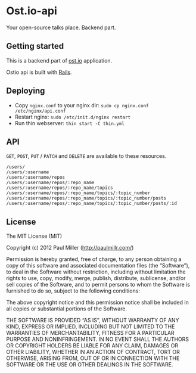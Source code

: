 # Ost.io-api
Your open-source talks place. Backend part.

## Getting started
This is a backend part of [ost.io](http://ost.io/) application.

Ostio api is built with [Rails](http://rubyonrails.org/).

## Deploying
* Copy `nginx.conf` to your nginx dir: `sudo cp nginx.conf /etc/nginx/api.conf`
* Restart nginx: `sudo /etc/init.d/nginx restart`
* Run thin webserver: `thin start -C thin.yml`

## API
`GET`, `POST`, `PUT` / `PATCH` and `DELETE` are available to these resources.

```
/users/
/users/:username
/users/:username/repos
/users/:username/repos/:repo_name
/users/:username/repos/:repo_name/topics
/users/:username/repos/:repo_name/topics/:topic_number
/users/:username/repos/:repo_name/topics/:topic_number/posts
/users/:username/repos/:repo_name/topics/:topic_number/posts/:id
```

## License
The MIT License (MIT)

Copyright (c) 2012 Paul Miller (http://paulmillr.com/)

Permission is hereby granted, free of charge, to any person obtaining a copy
of this software and associated documentation files (the “Software”), to deal
in the Software without restriction, including without limitation the rights
to use, copy, modify, merge, publish, distribute, sublicense, and/or sell
copies of the Software, and to permit persons to whom the Software is
furnished to do so, subject to the following conditions:

The above copyright notice and this permission notice shall be included in
all copies or substantial portions of the Software.

THE SOFTWARE IS PROVIDED “AS IS”, WITHOUT WARRANTY OF ANY KIND, EXPRESS OR
IMPLIED, INCLUDING BUT NOT LIMITED TO THE WARRANTIES OF MERCHANTABILITY,
FITNESS FOR A PARTICULAR PURPOSE AND NONINFRINGEMENT. IN NO EVENT SHALL THE
AUTHORS OR COPYRIGHT HOLDERS BE LIABLE FOR ANY CLAIM, DAMAGES OR OTHER
LIABILITY, WHETHER IN AN ACTION OF CONTRACT, TORT OR OTHERWISE, ARISING FROM,
OUT OF OR IN CONNECTION WITH THE SOFTWARE OR THE USE OR OTHER DEALINGS IN
THE SOFTWARE.
